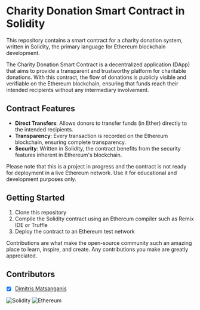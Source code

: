 # Charity Donation Smart Contract in Solidity

This repository contains a smart contract for a charity donation system, written in Solidity, the primary language for Ethereum blockchain development.

The Charity Donation Smart Contract is a decentralized application (DApp) that aims to provide a transparent and trustworthy platform for charitable donations. With this contract, the flow of donations is publicly visible and verifiable on the Ethereum blockchain, ensuring that funds reach their intended recipients without any intermediary involvement.

## Contract Features

- **Direct Transfers**: Allows donors to transfer funds (in Ether) directly to the intended recipients.
- **Transparency**: Every transaction is recorded on the Ethereum blockchain, ensuring complete transparency.
- **Security**: Written in Solidity, the contract benefits from the security features inherent in Ethereum's blockchain.

Please note that this is a project in progress and the contract is not ready for deployment in a live Ethereum network. Use it for educational and development purposes only.

## Getting Started

1. Clone this repository
2. Compile the Solidity contract using an Ethereum compiler such as Remix IDE or Truffle
3. Deploy the contract to an Ethereum test network

Contributions are what make the open-source community such an amazing place to learn, inspire, and create. Any contributions you make are greatly appreciated.

## Contributors

- [x] [Dimitris Matsanganis](https://github.com/dmatsanganis)

![Solidity](https://img.shields.io/badge/Solidity-v0.8.0-blue.svg)
![Ethereum](https://img.shields.io/badge/Ethereum-Blockchain-green.svg)
